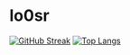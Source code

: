 # lo0sr
[![GitHub Streak](https://github-readme-streak-stats.herokuapp.com?user=lo0sr&theme=dark&date_format=M%20j%5B%2C%20Y%5D&exclude_days=Sat)](https://git.io/streak-stats)
[![Top Langs](https://github-readme-stats.vercel.app/api/top-langs/?username=lo0sr&layout=compact&theme=vision-friendly-dark)](https://github.com/anuraghazra/github-readme-stats)
